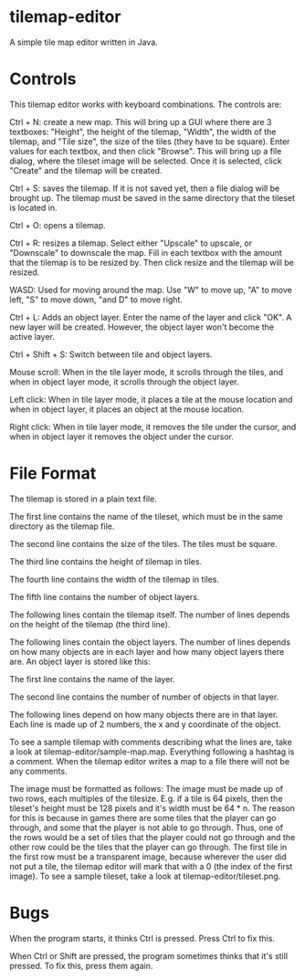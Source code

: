# tilemap-editor
A simple tile map editor written in Java.

# Controls

This tilemap editor works with keyboard combinations. The controls are:

Ctrl + N: create a new map. This will bring up a GUI where there are 3 textboxes: "Height", the height of the tilemap, "Width", the width of the tilemap, and "Tile size", the size of the tiles (they have to be square). Enter values for each textbox, and then click "Browse". This will bring up a file dialog, where the tileset image will be selected. Once it is selected, click "Create" and the tilemap will be created.

Ctrl + S: saves the tilemap. If it is not saved yet, then a file dialog will be brought up. The tilemap must be saved in the same directory that the tileset is located in.

Ctrl + O: opens a tilemap.

Ctrl + R: resizes a tilemap. Select either "Upscale" to upscale, or "Downscale" to downscale the map. Fill in each textbox with the amount that the tilemap is to be resized by. Then click resize and the tilemap will be resized.

WASD: Used for moving around the map. Use "W" to move up, "A" to move left, "S" to move down, "and D" to move right.

Ctrl + L: Adds an object layer. Enter the name of the layer and click "OK". A new layer will be created. However, the object layer won't become the active layer.

Ctrl + Shift + S: Switch between tile and object layers.

Mouse scroll: When in the tile layer mode, it scrolls through the tiles, and when in object layer mode, it scrolls through the object layer.

Left click: When in tile layer mode, it places a tile at the mouse location and when in object layer, it places an object at the mouse location.

Right click: When in tile layer mode, it removes the tile under the cursor, and when in object layer it removes the object under the cursor.

# File Format
The tilemap is stored in a plain text file.

The first line contains the name of the tileset, which must be in the same directory as the tilemap file.

The second line contains the size of the tiles. The tiles must be square.

The third line contains the height of tilemap in tiles.

The fourth line contains the width of the tilemap in tiles.

The fifth line contains the number of object layers.

The following lines contain the tilemap itself. The number of lines depends on the height of the tilemap (the third line).

The following lines contain the object layers. The number of lines depends on how many objects are in each layer and how many object layers there are. An object layer is stored like this:

The first line contains the name of the layer.

The second line contains the number of number of objects in that layer.

The following lines depend on how many objects there are in that layer. Each line is made up of 2 numbers, the x and y coordinate of the object.

To see a sample tilemap with comments describing what the lines are, take a look at tilemap-editor/sample-map.map. Everything following a hashtag is a comment. When the tilemap editor writes a map to a file there will not be any comments.

The image must be formatted as follows:
The image must be made up of two rows, each multiples of the tilesize. E.g. if a tile is 64 pixels, then the tileset's height must be 128 pixels and it's width must be 64 * n. The reason for this is because in games there are some tiles that the player can go through, and some that the player is not able to go through. Thus, one of the rows would be a set of tiles that the player could not go through and the other row could be the tiles that the player can go through.
The first tile in the first row must be a transparent image, because wherever the user did not put a tile, the tilemap editor will mark that with a 0 (the index of the first image).
To see a sample tileset, take a look at tilemap-editor/tileset.png.

# Bugs
When the program starts, it thinks Ctrl is pressed. Press Ctrl to fix this.

When Ctrl or Shift are pressed, the program sometimes thinks that it's still pressed. To fix this, press them again. 
